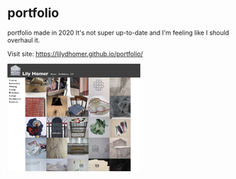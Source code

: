 # portfolio
portfolio made in 2020
It's not super up-to-date and I'm feeling like I should overhaul it.


Visit site:
https://lilydhomer.github.io/portfolio/

<img src="Images/homepage.jpg" align="left" width="300">
